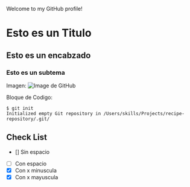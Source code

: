 Welcome to my GitHub profile!
# Esto es un Titulo 
## Esto es un encabzado 
### Esto es un subtema
  
  Imagen:
  ![Image de GitHub](https://octodex.github.com/images/vinyltocat)
  
  Bloque de Codigo:
  ```
  $ git init
Initialized empty Git repository in /Users/skills/Projects/recipe-repository/.git/
  ```
  ## Check List
  - [] Sin espacio
  - [ ] Con espacio
  - [x] Con x minuscula
  - [X] Con x mayuscula 
